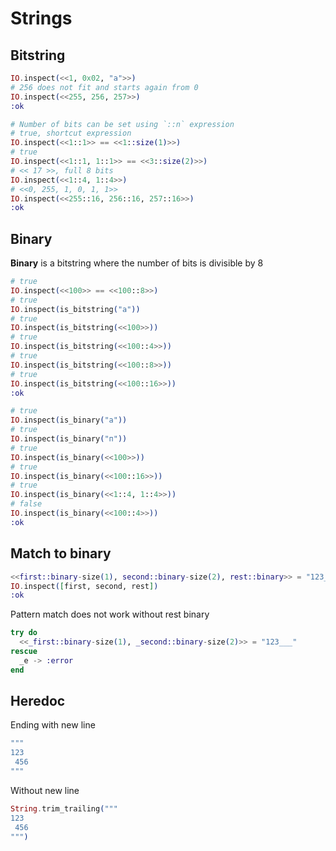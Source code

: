 # Strings

## Bitstring

```elixir
IO.inspect(<<1, 0x02, "a">>)
# 256 does not fit and starts again from 0
IO.inspect(<<255, 256, 257>>)
:ok
```

```elixir
# Number of bits can be set using `::n` expression
# true, shortcut expression
IO.inspect(<<1::1>> == <<1::size(1)>>)
# true
IO.inspect(<<1::1, 1::1>> == <<3::size(2)>>)
# << 17 >>, full 8 bits
IO.inspect(<<1::4, 1::4>>)
# <<0, 255, 1, 0, 1, 1>>
IO.inspect(<<255::16, 256::16, 257::16>>)
:ok
```

## Binary

**Binary** is a bitstring where the number of bits is divisible by 8

```elixir
# true
IO.inspect(<<100>> == <<100::8>>)
# true
IO.inspect(is_bitstring("a"))
# true
IO.inspect(is_bitstring(<<100>>))
# true
IO.inspect(is_bitstring(<<100::4>>))
# true
IO.inspect(is_bitstring(<<100::8>>))
# true
IO.inspect(is_bitstring(<<100::16>>))
:ok
```

```elixir
# true
IO.inspect(is_binary("a"))
# true
IO.inspect(is_binary("п"))
# true
IO.inspect(is_binary(<<100>>))
# true
IO.inspect(is_binary(<<100::16>>))
# true
IO.inspect(is_binary(<<1::4, 1::4>>))
# false
IO.inspect(is_binary(<<100::4>>))
:ok
```

## Match to binary

```elixir
<<first::binary-size(1), second::binary-size(2), rest::binary>> = "123___"
IO.inspect([first, second, rest])
:ok
```

Pattern match does not work without rest binary

```elixir
try do
  <<_first::binary-size(1), _second::binary-size(2)>> = "123___"
rescue
  _e -> :error
end
```

## Heredoc

Ending with new line

```elixir
"""
123
 456
"""
```

Without new line

```elixir
String.trim_trailing("""
123
 456
""")
```
